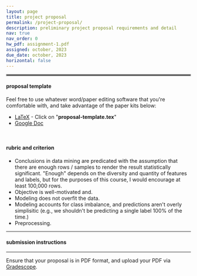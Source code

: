 ```yaml
---
layout: page
title: project proposal
permalink: /project-proposal/
description: preliminary project proposal requirements and detail
nav: true
nav_order: 0
hw_pdf: assignment-1.pdf
assigned: october, 2023
due_date: october, 2023
horizontal: false
---
```


<hr style="border:2px solid gray">

#### proposal template

Feel free to use whatever word/paper editing software that you're comfortable with, and take advantage of the paper kits below:

* [LaTeX](https://www.overleaf.com/read/kszvtsstmnfs) - Click on "__proposal-template.tex__"
* [Google Doc](https://docs.google.com/document/d/1tMeGUAYdsZMem8CVyS350zHyEL71WqaK)

<br>

#### rubric and criterion

 * Conclusions in data mining are predicated with the assumption that there are enough rows / samples to render the result statistically significant. "Enough" depends on the diversity and quantity of features and labels, but for the purposes of this course, I would encourage at least 100,000 rows. 
 * Objective is well-motivated and.
 * Modeling does not overfit the data.
 * Modeling accounts for class imbalance, and predictions aren't overly simplisitic (e.g., we shouldn't be predicting a single label 100% of the time.)
 * Preprocessing.


-----
#### submission instructions
-----

Ensure that your proposal is in PDF format, and upload your PDF via [Gradescope](https://www.gradescope.com).

